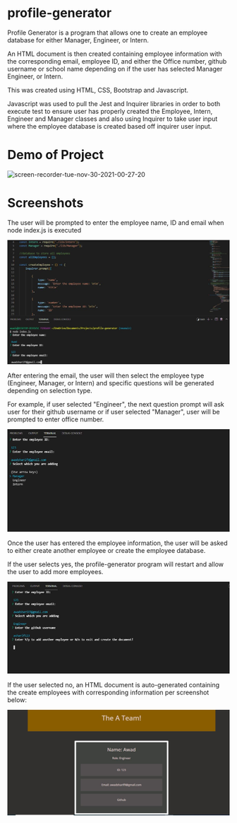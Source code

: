# profile-generator

Profile Generator is a program that allows one to create an employee database for either Manager, Engineer, or Intern.

An HTML document is then created containing employee information with the corresponding email, employee ID, and either the Office number, github username or school name depending on if the user has selected Manager Engineer, or Intern.

This was created using HTML, CSS, Bootstrap and Javascript.

Javascript was used to pull the Jest and Inquirer libraries in order to both execute test to ensure user has properly created the Employee, Intern, Engineer and Manager classes and also using Inquirer to take user input where the employee database is created based off inquirer user input.

# Demo of Project

![screen-recorder-tue-nov-30-2021-00-27-20](.assets/images/screen-recorder-tue-nov-30-2021-00-27-20.gif)

# Screenshots

The user will be prompted to enter the employee name, ID and email when node index.js is executed

![alt-text](./assets/images/main-screen.JPG "main-page")

After entering the email, the user will then select the employee type (Engineer, Manager, or Intern) and specific questions will be generated depending on selection type.

For example, if user selected "Engineer", the next question prompt will ask user for their github username or if user selected "Manager", user will be prompted to enter office number.

![alt-text](./assets/images/main-screen-2.JPG "main-page-2")

Once the user has entered the employee information, the user will be asked to either create another employee or create the employee database.

If the user selects yes, the profile-generator program will restart and allow the user to add more employees.

![alt-text](./assets/images/main-screen-3.JPG "main-page-3")

If the user selected no, an HTML document is auto-generated containing the create employees with corresponding information per screenshot below:

![alt-text](./assets/images/main-screen-4.JPG "main-page-4")
